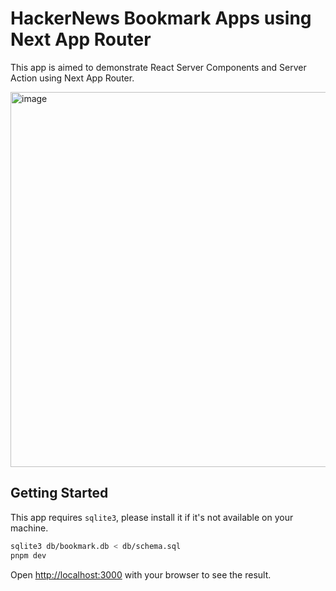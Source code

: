 # HackerNews Bookmark Apps using Next App Router

This app is aimed to demonstrate React Server Components and Server Action using Next App Router.

<img width="600" alt="image" src="https://github.com/koba04/next-app-router-hacker-news-demo/assets/250407/6ea8f041-6143-4ce1-b797-4f1b421b4943">

## Getting Started

This app requires `sqlite3`, please install it if it's not available on your machine.

```bash
sqlite3 db/bookmark.db < db/schema.sql
pnpm dev
```

Open [http://localhost:3000](http://localhost:3000) with your browser to see the result.
